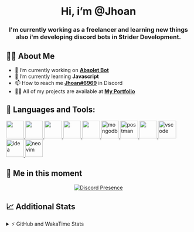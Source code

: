 <h1 align="center">Hi, i’m @Jhoan</h1>
<h3 align="center">I'm currently working as a freelancer and learning new things also i'm developing discord bots in Strider Development.</h3>

## 🙋‍♂️ About Me

- 🔭 I’m currently working on **[Absolet Bot](https://strider.cloud)**
- 🌱 I’m currently learning **Javascript**
- 📫 How to reach me **[Jhoan#6969](https://jhoan.monster/)** in Discord
- 👨‍💻 All of my projects are available at **[My Portfolio](https://jhoan.monster)**

## 🚀 Languages and Tools:
<p align="left"> 
    <a href="https://developer.mozilla.org/en-US/docs/Web/JavaScript" target="_blank"> <img src="https://img.icons8.com/color/48/000000/javascript.png" width="48" height="48"/> </a> 
    <a href="https://www.w3.org/html/" target="_blank"> <img src="https://img.icons8.com/color/48/000000/html-5.png" width="48" height="48"/> </a> 
    <a href="https://www.w3schools.com/css/" target="_blank"> <img src="https://img.icons8.com/color/48/000000/css3.png" width="48" height="48"/> </a> 
    <a href="https://getbootstrap.com" target="_blank"> <img src="https://img.icons8.com/color/48/000000/bootstrap.png" width="48" height="48"/> </a> 
    <a href="https://nodejs.org" target="_blank"> <img src="https://i.imgur.com/XX8lvL7.png" width="48" height="48"/> </a> 
    <a href="https://www.mongodb.com/" target="_blank"> <img src="https://i.imgur.com/nRtS3AN.png" alt="mongodb" width="48" height="48"/> </a> 
    <a href="https://postman.com" target="_blank"> <img src="https://www.vectorlogo.zone/logos/getpostman/getpostman-icon.svg" alt="postman" width="48" height="48"/> </a>   
    <a href="https://git-scm.com/" target="_blank"> <img src="https://img.icons8.com/color/48/000000/git.png" width="48" height="48"/> </a> 
    <a href="https://code.visualstudio.com" target="_blank" > <img src="https://upload.wikimedia.org/wikipedia/commons/thumb/9/9a/Visual_Studio_Code_1.35_icon.svg/2048px-Visual_Studio_Code_1.35_icon.svg.png" alt="vscode" width="48" height="48"> </a>
    <a href="https://www.jetbrains.com/es-es/idea/" target="_blank" > <img src="https://resources.jetbrains.com/storage/products/intellij-idea/img/meta/intellij-idea_logo_300x300.png" alt="idea" width="48" height="48"> </a>
    <a href="https://neovim.io" target="_blank"> <img src="https://icons.iconarchive.com/icons/papirus-team/papirus-apps/512/nvim-icon.png" alt="neovim" width="48" height="48"/> </a>
</p>
  
## 👤 Me in this moment
<p align="center">
    <a href="https://discord.com/users/852617426591154177" target="_blank" rel="nofollow">
        <img src="https://lanyard-profile-readme.vercel.app/api/852617426591154177?idleMessage=Probably%20coding%20Absolet..." alt="Discord Presence" align="center">
    </a>
</p>

## 📈 Additional Stats
<details>
    <summary>⚡ GitHub and WakaTime Stats</summary>
    <br/>

<!--START_SECTION:waka-->
![Code Time](http://img.shields.io/badge/Code%20Time-261%20hrs%2020%20mins-blue)

**🐱 My GitHub Data** 

> 🏆 643 Contributions in the Year 2022
 > 
> 📦 48.9 kB Used in GitHub's Storage 
 > 
> 💼 Opted to Hire
 > 
> 📜 4 Public Repositories 
 > 
> 🔑 23 Private Repositories  
 > 
**I'm an Early 🐤** 

```text
🌞 Morning    54 commits     ██░░░░░░░░░░░░░░░░░░░░░░░   8.81% 
🌆 Daytime    256 commits    ██████████░░░░░░░░░░░░░░░   41.76% 
🌃 Evening    265 commits    ██████████░░░░░░░░░░░░░░░   43.23% 
🌙 Night      38 commits     █░░░░░░░░░░░░░░░░░░░░░░░░   6.2%

```
📅 **I'm Most Productive on Saturday** 

```text
Monday       77 commits     ███░░░░░░░░░░░░░░░░░░░░░░   12.56% 
Tuesday      90 commits     ███░░░░░░░░░░░░░░░░░░░░░░   14.68% 
Wednesday    103 commits    ████░░░░░░░░░░░░░░░░░░░░░   16.8% 
Thursday     65 commits     ██░░░░░░░░░░░░░░░░░░░░░░░   10.6% 
Friday       75 commits     ███░░░░░░░░░░░░░░░░░░░░░░   12.23% 
Saturday     121 commits    █████░░░░░░░░░░░░░░░░░░░░   19.74% 
Sunday       82 commits     ███░░░░░░░░░░░░░░░░░░░░░░   13.38%

```


📊 **This Week I Spent My Time On** 

```text
⌚︎ Time Zone: America/Bogota

💬 Programming Languages: 
JavaScript               5 hrs 23 mins       ███████████░░░░░░░░░░░░░░   47.04% 
Markdown                 2 hrs 53 mins       ██████░░░░░░░░░░░░░░░░░░░   25.2% 
TypeScript               2 hrs 46 mins       ██████░░░░░░░░░░░░░░░░░░░   24.15% 
JSON                     10 mins             ░░░░░░░░░░░░░░░░░░░░░░░░░   1.5% 
EJS                      5 mins              ░░░░░░░░░░░░░░░░░░░░░░░░░   0.8%

🔥 Editors: 
VS Code                  11 hrs 28 mins      █████████████████████████   100.0%

🐱‍💻 Projects: 
Absolet-Bot              4 hrs 1 min         ████████░░░░░░░░░░░░░░░░░   35.09% 
absolet-guide            3 hrs 8 mins        ██████░░░░░░░░░░░░░░░░░░░   27.36% 
ezcaptcha                2 hrs 55 mins       ██████░░░░░░░░░░░░░░░░░░░   25.54% 
Strider-System           1 hr 15 mins        ██░░░░░░░░░░░░░░░░░░░░░░░   10.9% 
builder                  5 mins              ░░░░░░░░░░░░░░░░░░░░░░░░░   0.86%

💻 Operating System: 
Linux                    11 hrs 28 mins      █████████████████████████   100.0%

```

**I Mostly Code in JavaScript** 

```text
JavaScript               14 repos            █████████████████░░░░░░░░   70.0% 
Java                     2 repos             ██░░░░░░░░░░░░░░░░░░░░░░░   10.0% 
SCSS                     1 repo              █░░░░░░░░░░░░░░░░░░░░░░░░   5.0% 
TypeScript               1 repo              █░░░░░░░░░░░░░░░░░░░░░░░░   5.0% 
Shell                    1 repo              █░░░░░░░░░░░░░░░░░░░░░░░░   5.0%

```



 Last Updated on 02/07/2022 13:41:16 UTC
<!--END_SECTION:waka-->
</details>
